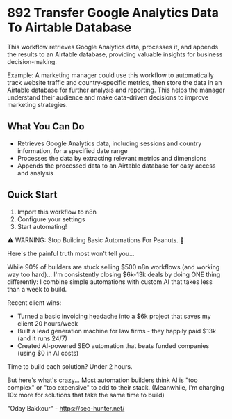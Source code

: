 # 892 Transfer Google Analytics Data To Airtable Database

This workflow retrieves Google Analytics data, processes it, and appends the results to an Airtable database, providing valuable insights for business decision-making.

Example: A marketing manager could use this workflow to automatically track website traffic and country-specific metrics, then store the data in an Airtable database for further analysis and reporting. This helps the manager understand their audience and make data-driven decisions to improve marketing strategies.

## What You Can Do
- Retrieves Google Analytics data, including sessions and country information, for a specified date range
- Processes the data by extracting relevant metrics and dimensions
- Appends the processed data to an Airtable database for easy access and analysis

## Quick Start
1. Import this workflow to n8n
2. Configure your settings
3. Start automating!

⚠️ WARNING: Stop Building Basic Automations For Peanuts. 🚫

Here's the painful truth most won't tell you...

While 90% of builders are stuck selling $500 n8n workflows (and working way too hard)...
I'm consistently closing $6k-13k deals by doing ONE thing differently:
I combine simple automations with custom AI that takes less than a week to build.

Recent client wins:
* Turned a basic invoicing headache into a $6k project that saves my client 20 hours/week
* Built a lead generation machine for law firms - they happily paid $13k (and it runs 24/7)
* Created AI-powered SEO automation that beats funded companies (using $0 in AI costs)

Time to build each solution? Under 2 hours.

But here's what's crazy...
Most automation builders think AI is "too complex" or "too expensive" to add to their stack.
(Meanwhile, I'm charging 10x more for solutions that take the same time to build)

"Oday Bakkour" - https://seo-hunter.net/
